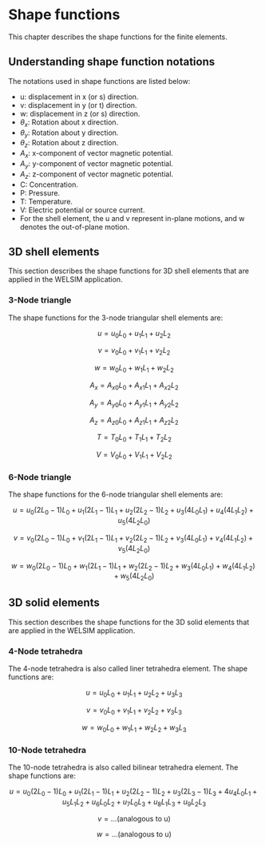 # Shape functions
This chapter describes the shape functions for the finite elements. 

## Understanding shape function notations
The notations used in shape functions are listed below:

* u: displacement in x (or s) direction.
* v: displacement in y (or t) direction.
* w: displacement in z (or s) direction.
* $\theta_{x}$: Rotation about x direction.
* $\theta_{y}$: Rotation about y direction.
* $\theta_{z}$: Rotation about z direction.
* $A_{x}$: x-component of vector magnetic potential.
* $A_{y}$: y-component of vector magnetic potential.
* $A_{z}$: z-component of vector magnetic potential.
* C: Concentration. 
* P: Pressure.
* T: Temperature.
* V: Electric potential or source current.
* For the shell element, the u and v represent in-plane motions, and w denotes the out-of-plane motion.

## 3D shell elements
This section describes the shape functions for 3D shell elements that are applied in the WELSIM application.

### 3-Node triangle
The shape functions for the 3-node triangular shell elements are:

$$
u=u_{0}L_{0}+u_{1}L_{1}+u_{2}L_{2}
$$

$$
v=v_{0}L_{0}+v_{1}L_{1}+v_{2}L_{2}
$$

$$
w=w_{0}L_{0}+w_{1}L_{1}+w_{2}L_{2}
$$

$$
A_{x}=A_{x0}L_{0}+A_{x1}L_{1}+A_{x2}L_{2}
$$

$$
A_{y}=A_{y0}L_{0}+A_{y1}L_{1}+A_{y2}L_{2}
$$

$$
A_{z}=A_{z0}L_{0}+A_{z1}L_{1}+A_{z2}L_{2}
$$

$$
T=T_{0}L_{0}+T_{1}L_{1}+T_{2}L_{2}
$$

$$
V=V_{0}L_{0}+V_{1}L_{1}+V_{2}L_{2}
$$


### 6-Node triangle
The shape functions for the 6-node triangular shell elements are:

$$
u=u_{0}(2L_{0}-1)L_{0}+u_{1}(2L_{1}-1)L_{1}+u_{2}(2L_{2}-1)L_{2}+u_{3}(4L_{0}L_{1})+u_{4}(4L_{1}L_{2})+u_{5}(4L_{2}L_{0})
$$

$$
v=v_{0}(2L_{0}-1)L_{0}+v_{1}(2L_{1}-1)L_{1}+v_{2}(2L_{2}-1)L_{2}+v_{3}(4L_{0}L_{1})+v_{4}(4L_{1}L_{2})+v_{5}(4L_{2}L_{0})
$$

$$
w=w_{0}(2L_{0}-1)L_{0}+w_{1}(2L_{1}-1)L_{1}+w_{2}(2L_{2}-1)L_{2}+w_{3}(4L_{0}L_{1})+w_{4}(4L_{1}L_{2})+w_{5}(4L_{2}L_{0})
$$


## 3D solid elements
This section describes the shape functions for the 3D solid elements that are applied in the WELSIM application.

### 4-Node tetrahedra
The 4-node tetrahedra is also called liner tetrahedra element. The shape functions are:

$$
u=u_{0}L_{0}+u_{1}L_{1}+u_{2}L_{2}+u_{3}L_{3}
$$

$$
v=v_{0}L_{0}+v_{1}L_{1}+v_{2}L_{2}+v_{3}L_{3}
$$

$$
w=w_{0}L_{0}+w_{1}L_{1}+w_{2}L_{2}+w_{3}L_{3}
$$

### 10-Node tetrahedra
The 10-node tetrahedra is also called bilinear tetrahedra element. The shape functions are:

$$
u=u_{0}(2L_{0}-1)L_{0}+u_{1}(2L_{1}-1)L_{1}+u_{2}(2L_{2}-1)L_{2}+u_{3}(2L_{3}-1)L_{3}+4u_{4}L_{0}L_{1}+u_{5}L_{1}L_{2}+u_{6}L_{0}L_{2}+u_{7}L_{0}L_{3}+u_{8}L_{1}L_{3}+u_{9}L_{2}L_{3}
$$

$$
v=...\text{(analogous to u)}
$$

$$
w=...\text{(analogous to u)}
$$




